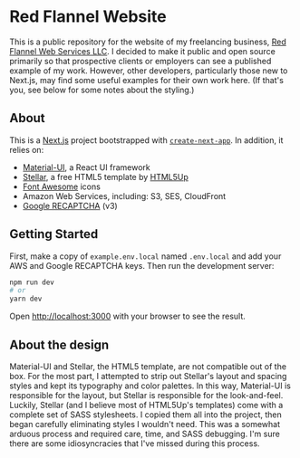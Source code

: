 # Red Flannel Website

This is a public repository for the website of my freelancing business, [Red Flannel Web Services LLC](https://redflannel.co). I decided to make it public and open source primarily so that prospective clients or employers can see a published example of my work. However, other developers, particularly those new to Next.js, may find some useful examples for their own work here. (If that's you, see below for some notes about the styling.)

## About

This is a [Next.js](https://nextjs.org/) project bootstrapped with [`create-next-app`](https://github.com/vercel/next.js/tree/canary/packages/create-next-app). In addition, it relies on:

- [Material-UI](https://material-ui.com/), a React UI framework
- [Stellar](https://html5up.net/stellar), a free HTML5 template by [HTML5Up](https://html5up.net/)
- [Font Awesome](https://fontawesome.com/) icons
- Amazon Web Services, including: S3, SES, CloudFront
- [Google RECAPTCHA](https://www.google.com/recaptcha/) (v3)

## Getting Started

First, make a copy of `example.env.local` named `.env.local` and add your AWS and Google RECAPTCHA keys. Then run the development server:

```bash
npm run dev
# or
yarn dev
```

Open [http://localhost:3000](http://localhost:3000) with your browser to see the result.

## About the design

Material-UI and Stellar, the HTML5 template, are not compatible out of the box. For the most part, I attempted to strip out Stellar's layout and spacing styles and kept its typography and color palettes. In this way, Material-UI is responsible for the layout, but Stellar is responsible for the look-and-feel. Luckily, Stellar (and I believe most of HTML5Up's templates) come with a complete set of SASS stylesheets. I copied them all into the project, then began carefully eliminating styles I wouldn't need. This was a somewhat arduous process and required care, time, and SASS debugging. I'm sure there are some idiosyncracies that I've missed during this process.